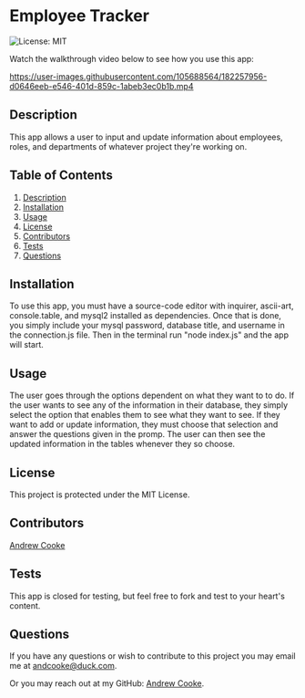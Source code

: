 # Employee Tracker

  ![License: MIT](https://img.shields.io/badge/License-MIT-yellow.svg)
  

  Watch the walkthrough video below to see how you use this app:





  https://user-images.githubusercontent.com/105688564/182257956-d0646eeb-e546-401d-859c-1abeb3ec0b1b.mp4




  ## Description
  
  This app allows a user to input and update information about employees, roles, and departments of whatever project they're working on.
  
  ## Table of Contents
  
  1. [Description](#description)
  2. [Installation](#installation)
  3. [Usage](#usage)
  4. [License](#license)
  5. [Contributors](#contributors)
  6. [Tests](#tests)
  7. [Questions](#questions)
  
  
  ## Installation
  
  To use this app, you must have a source-code editor with inquirer, ascii-art, console.table, and mysql2 installed as dependencies. Once that is done, you simply include your mysql password, database title, and username in the connection.js file. Then in the terminal run "node index.js" and the app will start.
  
  ## Usage
  
  The user goes through the options dependent on what they want to to do. If the user wants to see any of the information in their database, they simply select the option that enables them to see what they want to see. If they want to add or update information, they must choose that selection and answer the questions given in the promp. The user can then see the updated information in the tables whenever they so choose.
  
  ## License

  This project is protected under the MIT License.
  
  ## Contributors
  
  [Andrew Cooke](https://github.com/andcooke)
  
  ## Tests
  
  This app is closed for testing, but feel free to fork and test to your heart's content.
  
  ## Questions
  
  If you have any questions or wish to contribute to this project you may email me at andcooke@duck.com.

  Or you may reach out at my GitHub: [Andrew Cooke](https://github.com/andcooke).
  

